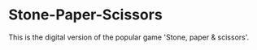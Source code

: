 # Stone-Paper-Scissors
This is the digital version of the popular game 'Stone, paper &amp; scissors'.
